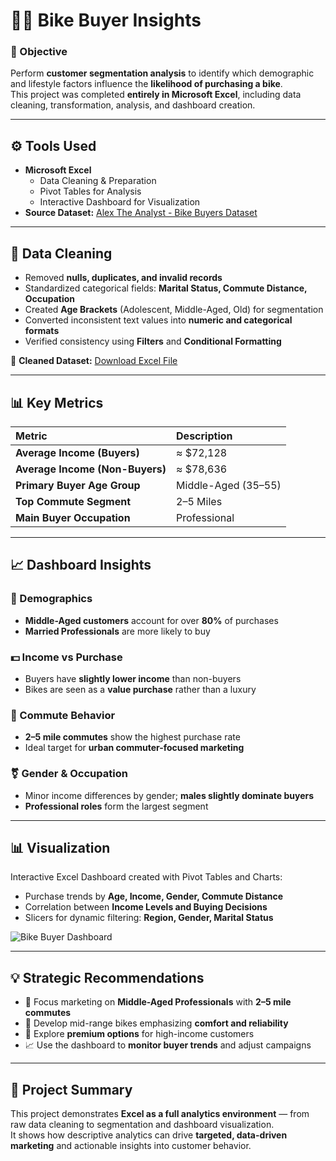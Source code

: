 # 🚴‍♂️ Bike Buyer Insights

### 📌 Objective
Perform **customer segmentation analysis** to identify which demographic and lifestyle factors influence the **likelihood of purchasing a bike**.  
This project was completed **entirely in Microsoft Excel**, including data cleaning, transformation, analysis, and dashboard creation.

---

## ⚙️ Tools Used

* **Microsoft Excel**
  * Data Cleaning & Preparation  
  * Pivot Tables for Analysis  
  * Interactive Dashboard for Visualization
* **Source Dataset:** [Alex The Analyst - Bike Buyers Dataset](https://github.com/AlexTheAnalyst/Excel-Tutorial/blob/main/Excel%20Project%20Dataset.xlsx)

---

## 🧹 Data Cleaning

* Removed **nulls, duplicates, and invalid records**  
* Standardized categorical fields: **Marital Status, Commute Distance, Occupation**  
* Created **Age Brackets** (Adolescent, Middle-Aged, Old) for segmentation  
* Converted inconsistent text values into **numeric and categorical formats**  
* Verified consistency using **Filters** and **Conditional Formatting**  

📁 **Cleaned Dataset:** [Download Excel File](https://github.com/yourusername/Bike-Buyer-Segmentation/blob/main/Cleaned_Bike_Buyers_Data.xlsx)

---

## 📊 Key Metrics

| Metric | Description |
| :-- | :-- |
| **Average Income (Buyers)** | ≈ $72,128 |
| **Average Income (Non-Buyers)** | ≈ $78,636 |
| **Primary Buyer Age Group** | Middle-Aged (35–55) |
| **Top Commute Segment** | 2–5 Miles |
| **Main Buyer Occupation** | Professional |

---

## 📈 Dashboard Insights

### 👥 Demographics
* **Middle-Aged customers** account for over **80%** of purchases  
* **Married Professionals** are more likely to buy

### 💵 Income vs Purchase
* Buyers have **slightly lower income** than non-buyers  
* Bikes are seen as a **value purchase** rather than a luxury

### 🚗 Commute Behavior
* **2–5 mile commutes** show the highest purchase rate  
* Ideal target for **urban commuter-focused marketing**

### ⚧ Gender & Occupation
* Minor income differences by gender; **males slightly dominate buyers**  
* **Professional roles** form the largest segment

---

## 📊 Visualization

Interactive Excel Dashboard created with Pivot Tables and Charts:

* Purchase trends by **Age, Income, Gender, Commute Distance**  
* Correlation between **Income Levels and Buying Decisions**  
* Slicers for dynamic filtering: **Region, Gender, Marital Status**

![Bike Buyer Dashboard](https://github.com/user-attachments/assets/your-bike-dashboard.png)

---

## 💡 Strategic Recommendations

* 🎯 Focus marketing on **Middle-Aged Professionals** with **2–5 mile commutes**  
* 🚴 Develop mid-range bikes emphasizing **comfort and reliability**  
* 💼 Explore **premium options** for high-income customers  
* 📈 Use the dashboard to **monitor buyer trends** and adjust campaigns

---

## 🧭 Project Summary

This project demonstrates **Excel as a full analytics environment** — from raw data cleaning to segmentation and dashboard visualization.  
It shows how descriptive analytics can drive **targeted, data-driven marketing** and actionable insights into customer behavior.

